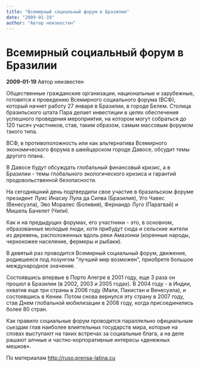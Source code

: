 ```yaml
---
title: "Всемирный социальный форум в Бразилии"
date: "2009-01-19"
author: "Автор неизвестен"
---
```


# Всемирный социальный форум в Бразилии

**2009-01-19** Автор неизвестен

Общественные гражданские организации, национальные и зарубежные, готовятся к проведению Всемирного социального форума (ВСФ), который начнет работу 27 января в Бразилии, в городе Белем. Столица бразильского штата Пара делает инвестиции в целях обеспечения успешного проведения мероприятия, на котором могут собраться до 120 тысяч участников, став, таким образом, самым массовым форумом такого типа.

ВСФ, в противоположность или как альтернатива Всемирного экономического форума в швейцарском городе Давосе, обсудит темы другого плана.

В Давосе будут обсуждать глобальный финансовый кризис, а в Бразилии - темы глобального экологического кризиса и гарантий продовольственной безопасности.

На сегодняшний день подтвердили свое участие в бразильском форуме президент Луис Инасиу Лула да Силва (Бразилия), Уго Чавес (Венесуэла), Эво Моралес (Боливия), Фернандо Луго (Парагвай) и Мишель Бачелет (Чили).

Как и на предыдущих форумах, его участники - это, в основном, образованные молодые люди, хотя прибудут сюда и сельские жители из деревень, расположенных вдоль реки Амазонки (коренные народы, чернокожее население, фермеры и рыбаки).

В девятый раз проводится Всемирный социальный форум, движение, родившееся под лозунгом "лучший мир возможен", приобретя большое международное значение.

Состоявшись впервые в Порто Алегре в 2001 году, еще 3 раза он прошел в Бразилии (в 2002, 2003 и 2005 годах). В 2004 году - в Индии, охватив еще три страны в 2006 году (Мали, Пакистан и Венесуэла), и состоявшись в Кении. Потом снова вернулся эту страну в 2007 году, став Днем глобальной мобилизации в 2008 году, когда присоединились более 80 стран.

Как правило социальные форум проводятся параллельно официальным сьездам глав наиболее влиятельных государств мира, которые на словах выступают на таких встречах за социальные блага, а на деле рашают алчные и частно-корпоративные интересы «денежных мешков».

По материалам http://ruso.prensa-latina.cu